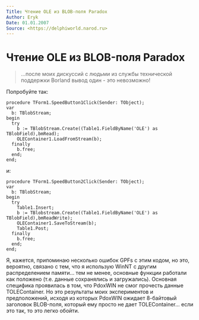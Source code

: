 ```yaml
---
Title: Чтение OLE из BLOB-поля Paradox
Author: Eryk
Date: 01.01.2007
Source: <https://delphiworld.narod.ru>
---
```



Чтение OLE из BLOB-поля Paradox
===============================

>...после моих дискуссий с людьми из службы технической поддержки
>Borland вывод один - это невозможно!

Попробуйте так:

    procedure TForm1.SpeedButton1Click(Sender: TObject);
    var
      b: TBlobStream;
    begin
      try
        b := TBlobStream.Create((Table1.FieldByName('OLE') as TBlobField),bmRead);
        OLEContainer1.LoadFromStream(b);
      finally
        b.free;
      end;
    end;

и:

    procedure TForm1.SpeedButton2Click(Sender: TObject);
    var
      b: TBlobStream;
    begin
      try
        Table1.Insert;
        b := TBlobstream.Create((Table1.FieldByName('OLE') as TBlobField),bmReadWrite);
        OLEContainer1.SaveToStream(b);
        Table1.Post;
      finally
        b.free;
      end;
    end;

Я, кажется, припоминаю несколько ошибок GPFs с этим кодом, но это,
вероятно, связано с тем, что я использую WinNT с другим распределением
памяти... тем не менее, основные функции работали как положено (т.е.
данные сохранялись и загружались). Основная специфика проявилась в том,
что PdoxWIN не смог прочесть данные TOLEContainer. Но это результаты
моих экспериментов и предположений, исходя из которых PdoxWIN ожидает
8-байтовый заголовок BLOB-поля, который ему просто не дает
TOLEContainer... если это так, то это легко обойти.

